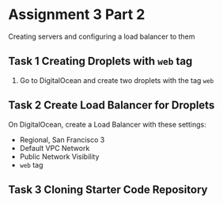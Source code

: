 # Assignment 3 Part 2
Creating servers and configuring a load balancer to them

## Task 1 Creating Droplets with `web` tag
1. Go to DigitalOcean and create two droplets with the tag `web`

## Task 2 Create Load Balancer for Droplets
On DigitalOcean, create a Load Balancer with these settings:
- Regional, San Francisco 3
- Default VPC Network
- Public Network Visibility
- `web` tag

## Task 3 Cloning Starter Code Repository
